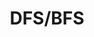 ---
layout: tag
permalink: /tags/dfsbfs/
taxonomy: bfs
title: "DFS/BFS"

author_profile: true
sidebar:
  nav: "docs"
---